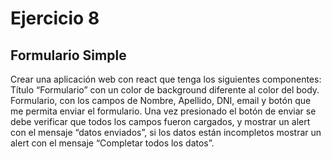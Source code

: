 # Ejercicio 8

## Formulario Simple


Crear una aplicación web con react que tenga los siguientes componentes:
Título “Formulario” con un color de background diferente al color del body.
Formulario, con los campos de Nombre, Apellido, DNI, email y botón que me permita enviar el formulario.
  Una vez presionado el botón de enviar se debe verificar que todos los campos fueron cargados, y mostrar un alert con el mensaje “datos enviados”, si los datos están incompletos mostrar un alert con el mensaje “Completar todos los datos”.
